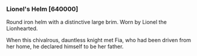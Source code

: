 ### Lionel's Helm [640000]

Round iron helm with a distinctive large brim. Worn by Lionel the Lionhearted.

When this chivalrous, dauntless knight met Fia, who had been driven from her home, he declared himself to be her father.